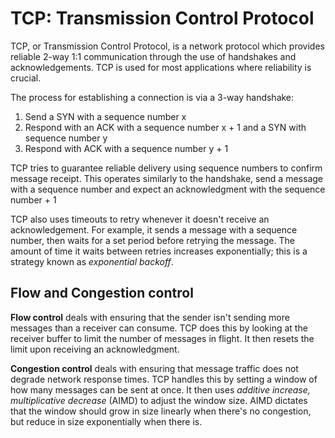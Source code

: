 # TCP: Transmission Control Protocol

TCP, or Transmission Control Protocol, is a network protocol which provides reliable 2-way 1:1 communication through the use of handshakes and acknowledgements. TCP is used for most applications where reliability is crucial.

The process for establishing a connection is via a 3-way handshake:

1. Send a SYN with a sequence number x
2. Respond with an ACK with a sequence number x + 1 and a SYN with sequence number y
3. Respond with ACK with a sequence number y + 1

TCP tries to guarantee reliable delivery using sequence numbers to confirm message receipt. This operates similarly to the handshake, send a message with a sequence number and expect an acknowledgment with the sequence number + 1

TCP also uses timeouts to retry whenever it doesn't receive an acknowledgement. For example, it sends a message with a sequence number, then waits for a set period before retrying the message. The amount of time it waits between retries increases exponentially; this is a strategy known as _exponential backoff_.

## Flow and Congestion control

**Flow control** deals with ensuring that the sender isn't sending more messages than a receiver can consume. TCP does this by looking at the receiver buffer to limit the number of messages in flight. It then resets the limit upon receiving an acknowledgment.

**Congestion control** deals with ensuring that message traffic does not degrade network response times. TCP handles this by setting a window of how many messages can be sent at once. It then uses _additive increase, multiplicative decrease_ (AIMD) to adjust the window size. AIMD dictates that the window should grow in size linearly when there's no congestion, but reduce in size exponentially when there is.
